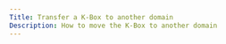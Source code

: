 ```yaml
---
Title: Transfer a K-Box to another domain
Description: How to move the K-Box to another domain
---
```


